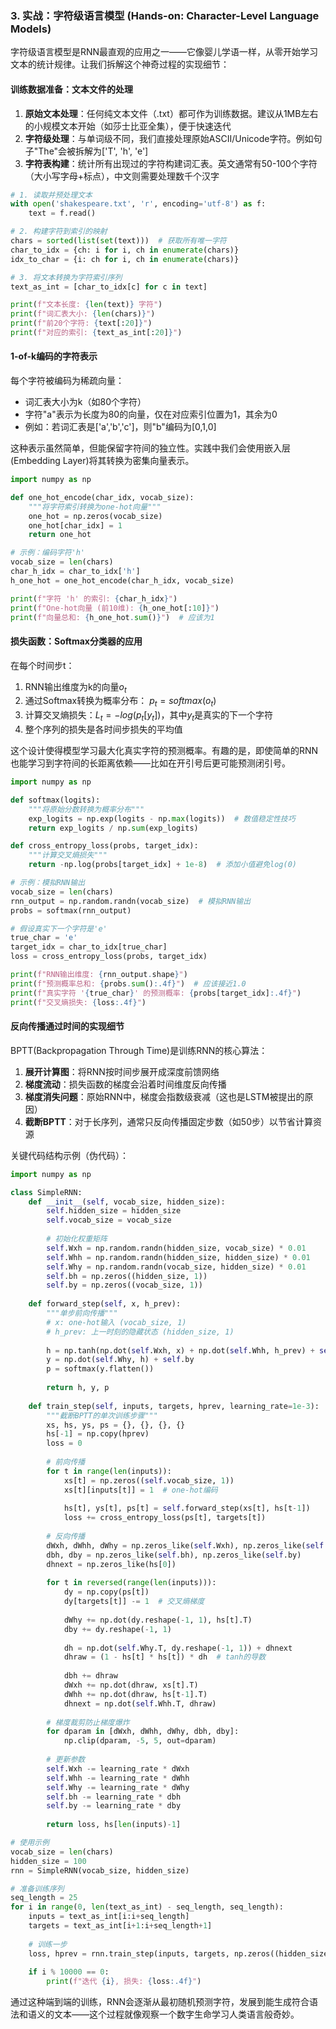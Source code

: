 ### 3. 实战：字符级语言模型 (Hands-on: Character-Level Language Models)

字符级语言模型是RNN最直观的应用之一——它像婴儿学语一样，从零开始学习文本的统计规律。让我们拆解这个神奇过程的实现细节：

#### 训练数据准备：文本文件的处理
1. **原始文本处理**：任何纯文本文件（.txt）都可作为训练数据。建议从1MB左右的小规模文本开始（如莎士比亚全集），便于快速迭代
2. **字符级处理**：与单词级不同，我们直接处理原始ASCII/Unicode字符。例如句子"The"会被拆解为['T', 'h', 'e']
3. **字符表构建**：统计所有出现过的字符构建词汇表。英文通常有50-100个字符（大小写字母+标点），中文则需要处理数千个汉字

```python
# 1. 读取并预处理文本
with open('shakespeare.txt', 'r', encoding='utf-8') as f:
    text = f.read()

# 2. 构建字符到索引的映射
chars = sorted(list(set(text)))  # 获取所有唯一字符
char_to_idx = {ch: i for i, ch in enumerate(chars)}
idx_to_char = {i: ch for i, ch in enumerate(chars)}

# 3. 将文本转换为字符索引序列
text_as_int = [char_to_idx[c] for c in text]

print(f"文本长度: {len(text)} 字符")
print(f"词汇表大小: {len(chars)}")
print(f"前20个字符: {text[:20]}")
print(f"对应的索引: {text_as_int[:20]}")
```

#### 1-of-k编码的字符表示
每个字符被编码为稀疏向量：
- 词汇表大小为k（如80个字符）
- 字符"a"表示为长度为80的向量，仅在对应索引位置为1，其余为0
- 例如：若词汇表是['a','b','c']，则"b"编码为[0,1,0]

这种表示虽然简单，但能保留字符间的独立性。实践中我们会使用嵌入层(Embedding Layer)将其转换为密集向量表示。

```python
import numpy as np

def one_hot_encode(char_idx, vocab_size):
    """将字符索引转换为one-hot向量"""
    one_hot = np.zeros(vocab_size)
    one_hot[char_idx] = 1
    return one_hot

# 示例：编码字符'h'
vocab_size = len(chars)
char_h_idx = char_to_idx['h']
h_one_hot = one_hot_encode(char_h_idx, vocab_size)

print(f"字符 'h' 的索引: {char_h_idx}")
print(f"One-hot向量 (前10维): {h_one_hot[:10]}")
print(f"向量总和: {h_one_hot.sum()}")  # 应该为1
```

#### 损失函数：Softmax分类器的应用
在每个时间步t：
1. RNN输出维度为k的向量$o_t$
2. 通过Softmax转换为概率分布：
$p_t = softmax(o_t)$
3. 计算交叉熵损失：$L_t = -log(p_t[y_t])$，其中$y_t$是真实的下一个字符
4. 整个序列的损失是各时间步损失的平均值

这个设计使得模型学习最大化真实字符的预测概率。有趣的是，即使简单的RNN也能学习到字符间的长距离依赖——比如在开引号后更可能预测闭引号。

```python
import numpy as np

def softmax(logits):
    """将原始分数转换为概率分布"""
    exp_logits = np.exp(logits - np.max(logits))  # 数值稳定性技巧
    return exp_logits / np.sum(exp_logits)

def cross_entropy_loss(probs, target_idx):
    """计算交叉熵损失"""
    return -np.log(probs[target_idx] + 1e-8)  # 添加小值避免log(0)

# 示例：模拟RNN输出
vocab_size = len(chars)
rnn_output = np.random.randn(vocab_size)  # 模拟RNN输出
probs = softmax(rnn_output)

# 假设真实下一个字符是'e'
true_char = 'e'
target_idx = char_to_idx[true_char]
loss = cross_entropy_loss(probs, target_idx)

print(f"RNN输出维度: {rnn_output.shape}")
print(f"预测概率总和: {probs.sum():.4f}")  # 应该接近1.0
print(f"真实字符 '{true_char}' 的预测概率: {probs[target_idx]:.4f}")
print(f"交叉熵损失: {loss:.4f}")
```

#### 反向传播通过时间的实现细节
BPTT(Backpropagation Through Time)是训练RNN的核心算法：
1. **展开计算图**：将RNN按时间步展开成深度前馈网络
2. **梯度流动**：损失函数的梯度会沿着时间维度反向传播
3. **梯度消失问题**：原始RNN中，梯度会指数级衰减（这也是LSTM被提出的原因）
4. **截断BPTT**：对于长序列，通常只反向传播固定步数（如50步）以节省计算资源

关键代码结构示例（伪代码）：

```python
import numpy as np

class SimpleRNN:
    def __init__(self, vocab_size, hidden_size):
        self.hidden_size = hidden_size
        self.vocab_size = vocab_size
        
        # 初始化权重矩阵
        self.Wxh = np.random.randn(hidden_size, vocab_size) * 0.01
        self.Whh = np.random.randn(hidden_size, hidden_size) * 0.01
        self.Why = np.random.randn(vocab_size, hidden_size) * 0.01
        self.bh = np.zeros((hidden_size, 1))
        self.by = np.zeros((vocab_size, 1))
        
    def forward_step(self, x, h_prev):
        """单步前向传播"""
        # x: one-hot输入 (vocab_size, 1)
        # h_prev: 上一时刻的隐藏状态 (hidden_size, 1)
        
        h = np.tanh(np.dot(self.Wxh, x) + np.dot(self.Whh, h_prev) + self.bh)
        y = np.dot(self.Why, h) + self.by
        p = softmax(y.flatten())
        
        return h, y, p
    
    def train_step(self, inputs, targets, hprev, learning_rate=1e-3):
        """截断BPTT的单次训练步骤"""
        xs, hs, ys, ps = {}, {}, {}, {}
        hs[-1] = np.copy(hprev)
        loss = 0
        
        # 前向传播
        for t in range(len(inputs)):
            xs[t] = np.zeros((self.vocab_size, 1))
            xs[t][inputs[t]] = 1  # one-hot编码
            
            hs[t], ys[t], ps[t] = self.forward_step(xs[t], hs[t-1])
            loss += cross_entropy_loss(ps[t], targets[t])
        
        # 反向传播
        dWxh, dWhh, dWhy = np.zeros_like(self.Wxh), np.zeros_like(self.Whh), np.zeros_like(self.Why)
        dbh, dby = np.zeros_like(self.bh), np.zeros_like(self.by)
        dhnext = np.zeros_like(hs[0])
        
        for t in reversed(range(len(inputs))):
            dy = np.copy(ps[t])
            dy[targets[t]] -= 1  # 交叉熵梯度
            
            dWhy += np.dot(dy.reshape(-1, 1), hs[t].T)
            dby += dy.reshape(-1, 1)
            
            dh = np.dot(self.Why.T, dy.reshape(-1, 1)) + dhnext
            dhraw = (1 - hs[t] * hs[t]) * dh  # tanh的导数
            
            dbh += dhraw
            dWxh += np.dot(dhraw, xs[t].T)
            dWhh += np.dot(dhraw, hs[t-1].T)
            dhnext = np.dot(self.Whh.T, dhraw)
        
        # 梯度裁剪防止梯度爆炸
        for dparam in [dWxh, dWhh, dWhy, dbh, dby]:
            np.clip(dparam, -5, 5, out=dparam)
        
        # 更新参数
        self.Wxh -= learning_rate * dWxh
        self.Whh -= learning_rate * dWhh
        self.Why -= learning_rate * dWhy
        self.bh -= learning_rate * dbh
        self.by -= learning_rate * dby
        
        return loss, hs[len(inputs)-1]

# 使用示例
vocab_size = len(chars)
hidden_size = 100
rnn = SimpleRNN(vocab_size, hidden_size)

# 准备训练序列
seq_length = 25
for i in range(0, len(text_as_int) - seq_length, seq_length):
    inputs = text_as_int[i:i+seq_length]
    targets = text_as_int[i+1:i+seq_length+1]
    
    # 训练一步
    loss, hprev = rnn.train_step(inputs, targets, np.zeros((hidden_size, 1)))
    
    if i % 10000 == 0:
        print(f"迭代 {i}, 损失: {loss:.4f}")
```

通过这种端到端的训练，RNN会逐渐从最初随机预测字符，发展到能生成符合语法和语义的文本——这个过程就像观察一个数字生命学习人类语言般奇妙。